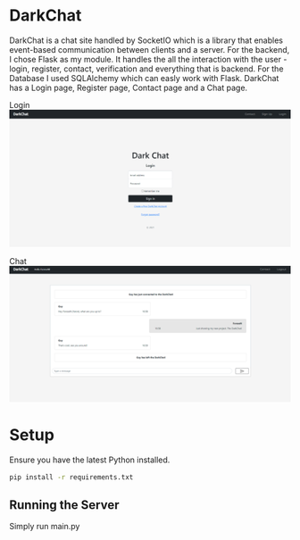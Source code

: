# DarkChat

DarkChat is a chat site handled by SocketIO which is a library that enables event-based communication between clients and a server. For the backend, I chose Flask as my module. It handles the all the interaction with the user - login, register, contact, verification and everything that is backend. For the Database I used SQLAlchemy which can easly work with Flask. DarkChat has a Login page, Register page, Contact page and a Chat page.

Login
![Alt text](readmeimage/Login.png?raw=true "Optional Title")

Chat
![Alt text](readmeimage/Chat.png?raw=true "Optional Title")

# Setup

Ensure you have the latest Python installed.

```bash
pip install -r requirements.txt
```



## Running the Server

Simply run main.py


